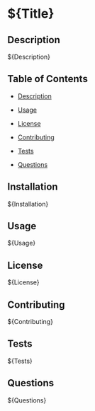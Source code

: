 #  ${Title}

## Description

${Description}

## Table of Contents

* [Description](#description)

* [Usage](#usage)

* [License](#license)

* [Contributing](#contributing)

* [Tests](#tests)

* [Questions](#questions)

## Installation

${Installation}

## Usage

${Usage}

## License

${License}

## Contributing

${Contributing}

## Tests

${Tests}

## Questions
${Questions}
